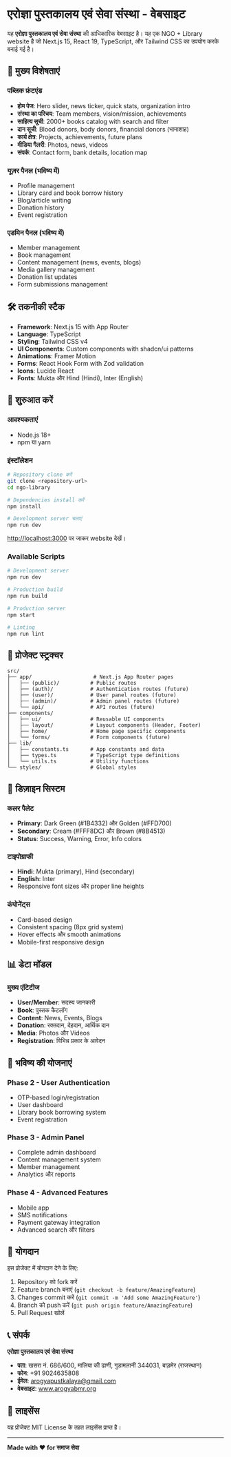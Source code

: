 # एरोज्ञा पुस्तकालय एवं सेवा संस्था - वेबसाइट

यह **एरोज्ञा पुस्तकालय एवं सेवा संस्था** की आधिकारिक वेबसाइट है। यह एक NGO + Library website है जो Next.js 15, React 19, TypeScript, और Tailwind CSS का उपयोग करके बनाई गई है।

## 🌟 मुख्य विशेषताएं

### पब्लिक फ्रंटएंड
- **होम पेज**: Hero slider, news ticker, quick stats, organization intro
- **संस्था का परिचय**: Team members, vision/mission, achievements
- **साहित्य सूची**: 2000+ books catalog with search and filter
- **दान सूची**: Blood donors, body donors, financial donors (भामाशाह)
- **कार्य क्षेत्र**: Projects, achievements, future plans
- **मीडिया गैलरी**: Photos, news, videos
- **संपर्क**: Contact form, bank details, location map

### यूज़र पैनल (भविष्य में)
- Profile management
- Library card and book borrow history
- Blog/article writing
- Donation history
- Event registration

### एडमिन पैनल (भविष्य में)
- Member management
- Book management
- Content management (news, events, blogs)
- Media gallery management
- Donation list updates
- Form submissions management

## 🛠️ तकनीकी स्टैक

- **Framework**: Next.js 15 with App Router
- **Language**: TypeScript
- **Styling**: Tailwind CSS v4
- **UI Components**: Custom components with shadcn/ui patterns
- **Animations**: Framer Motion
- **Forms**: React Hook Form with Zod validation
- **Icons**: Lucide React
- **Fonts**: Mukta और Hind (Hindi), Inter (English)

## 🚀 शुरुआत करें

### आवश्यकताएं
- Node.js 18+ 
- npm या yarn

### इंस्टॉलेशन

```bash
# Repository clone करें
git clone <repository-url>
cd ngo-library

# Dependencies install करें
npm install

# Development server चलाएं
npm run dev
```

[http://localhost:3000](http://localhost:3000) पर जाकर website देखें।

### Available Scripts

```bash
# Development server
npm run dev

# Production build
npm run build

# Production server
npm start

# Linting
npm run lint
```

## 📁 प्रोजेक्ट स्ट्रक्चर

```
src/
├── app/                    # Next.js App Router pages
│   ├── (public)/          # Public routes
│   ├── (auth)/            # Authentication routes (future)
│   ├── (user)/            # User panel routes (future)
│   ├── (admin)/           # Admin panel routes (future)
│   └── api/               # API routes (future)
├── components/
│   ├── ui/                # Reusable UI components
│   ├── layout/            # Layout components (Header, Footer)
│   ├── home/              # Home page specific components
│   └── forms/             # Form components (future)
├── lib/
│   ├── constants.ts       # App constants and data
│   ├── types.ts           # TypeScript type definitions
│   └── utils.ts           # Utility functions
└── styles/                # Global styles
```

## 🎨 डिज़ाइन सिस्टम

### कलर पैलेट
- **Primary**: Dark Green (#1B4332) और Golden (#FFD700)
- **Secondary**: Cream (#FFF8DC) और Brown (#8B4513)
- **Status**: Success, Warning, Error, Info colors

### टाइपोग्राफी
- **Hindi**: Mukta (primary), Hind (secondary)
- **English**: Inter
- Responsive font sizes और proper line heights

### कंपोनेंट्स
- Card-based design
- Consistent spacing (8px grid system)
- Hover effects और smooth animations
- Mobile-first responsive design

## 📊 डेटा मॉडल

### मुख्य एंटिटीज
- **User/Member**: सदस्य जानकारी
- **Book**: पुस्तक कैटलॉग
- **Content**: News, Events, Blogs
- **Donation**: रक्तदान, देहदान, आर्थिक दान
- **Media**: Photos और Videos
- **Registration**: विभिन्न प्रकार के आवेदन

## 🔮 भविष्य की योजनाएं

### Phase 2 - User Authentication
- OTP-based login/registration
- User dashboard
- Library book borrowing system
- Event registration

### Phase 3 - Admin Panel
- Complete admin dashboard
- Content management system
- Member management
- Analytics और reports

### Phase 4 - Advanced Features
- Mobile app
- SMS notifications
- Payment gateway integration
- Advanced search और filters

## 🤝 योगदान

इस प्रोजेक्ट में योगदान देने के लिए:

1. Repository को fork करें
2. Feature branch बनाएं (`git checkout -b feature/AmazingFeature`)
3. Changes commit करें (`git commit -m 'Add some AmazingFeature'`)
4. Branch को push करें (`git push origin feature/AmazingFeature`)
5. Pull Request खोलें

## 📞 संपर्क

**एरोज्ञा पुस्तकालय एवं सेवा संस्था**
- **पता**: खसरा नं. 686/600, मालिया की ढाणी, गुडामलानी 344031, बाड़मेर (राजस्थान)
- **फोन**: +91 9024635808
- **ईमेल**: arogyapustkalaya@gmail.com
- **वेबसाइट**: www.arogyabmr.org

## 📄 लाइसेंस

यह प्रोजेक्ट MIT License के तहत लाइसेंस प्राप्त है।

---

**Made with ❤️ for समाज सेवा**
